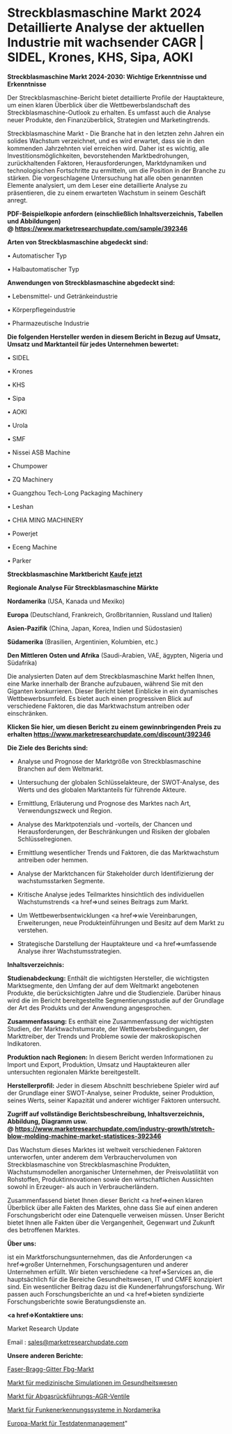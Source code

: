# Streckblasmaschine Markt 2024 Detaillierte Analyse der aktuellen Industrie mit wachsender CAGR | SIDEL, Krones, KHS, Sipa, AOKI

<strong>Streckblasmaschine Markt 2024-2030: Wichtige Erkenntnisse und Erkenntnisse</strong>

Der Streckblasmaschine-Bericht bietet detaillierte Profile der Hauptakteure, um einen klaren Überblick über die Wettbewerbslandschaft des Streckblasmaschine-Outlook zu erhalten. Es umfasst auch die Analyse neuer Produkte, den Finanzüberblick, Strategien und Marketingtrends.

Streckblasmaschine Markt - Die Branche hat in den letzten zehn Jahren ein solides Wachstum verzeichnet, und es wird erwartet, dass sie in den kommenden Jahrzehnten viel erreichen wird. Daher ist es wichtig, alle Investitionsmöglichkeiten, bevorstehenden Marktbedrohungen, zurückhaltenden Faktoren, Herausforderungen, Marktdynamiken und technologischen Fortschritte zu ermitteln, um die Position in der Branche zu stärken. Die vorgeschlagene Untersuchung hat alle oben genannten Elemente analysiert, um dem Leser eine detaillierte Analyse zu präsentieren, die zu einem erwarteten Wachstum in seinem Geschäft anregt.

<strong><b>PDF-Beispielkopie anfordern (einschließlich Inhaltsverzeichnis, Tabellen und Abbildungen) @ </b></strong><strong><a href=https://www.marketresearchupdate.com/sample/392346><strong>https://www.marketresearchupdate.com/sample/392346</u></a></strong></strong>

<strong>Arten von Streckblasmaschine abgedeckt sind:</strong>

• Automatischer Typ

• Halbautomatischer Typ

<strong>Anwendungen von Streckblasmaschine abgedeckt sind:</strong>

• Lebensmittel- und Getränkeindustrie

• Körperpflegeindustrie

• Pharmazeutische Industrie

<strong>Die folgenden Hersteller werden in diesem Bericht in Bezug auf Umsatz, Umsatz und Marktanteil für jedes Unternehmen bewertet:</strong>

• SIDEL

• Krones

• KHS

• Sipa

• AOKI

• Urola

• SMF

• Nissei ASB Machine

• Chumpower

• ZQ Machinery

• Guangzhou Tech-Long Packaging Machinery

• Leshan

• CHIA MING MACHINERY

• Powerjet

• Eceng Machine

• Parker

<strong>Streckblasmaschine Marktbericht <a href=https://www.marketresearchupdate.com/buynow/392346>Kaufe jetzt</a></strong>

<strong>Regionale Analyse Für Streckblasmaschine Märkte</strong>

<strong>Nordamerika</strong> (USA, Kanada und Mexiko)

<strong>Europa</strong> (Deutschland, Frankreich, Großbritannien, Russland und Italien)

<strong>Asien-Pazifik</strong> (China, Japan, Korea, Indien und Südostasien)

<strong>Südamerika</strong> (Brasilien, Argentinien, Kolumbien, etc.)

<strong>Den Mittleren</strong> <strong>Osten und Afrika</strong> (Saudi-Arabien, VAE, ägypten, Nigeria und Südafrika)

Die analysierten Daten auf dem Streckblasmaschine Markt helfen Ihnen, eine Marke innerhalb der Branche aufzubauen, während Sie mit den Giganten konkurrieren. Dieser Bericht bietet Einblicke in ein dynamisches Wettbewerbsumfeld. Es bietet auch einen progressiven Blick auf verschiedene Faktoren, die das Marktwachstum antreiben oder einschränken.

<strong>Klicken Sie hier, um diesen Bericht zu einem gewinnbringenden Preis zu erhalten
</strong><strong><a href=https://www.marketresearchupdate.com/discount/392346>https://www.marketresearchupdate.com/discount/392346</b></u></strong></a>

<strong>Die Ziele des Berichts sind:</strong>

- Analyse und Prognose der Marktgröße von Streckblasmaschine Branchen auf dem Weltmarkt.

- Untersuchung der globalen Schlüsselakteure, der SWOT-Analyse, des Werts und des globalen Marktanteils für führende Akteure.

- Ermittlung, Erläuterung und Prognose des Marktes nach Art, Verwendungszweck und Region.

- Analyse des Marktpotenzials und -vorteils, der Chancen und Herausforderungen, der Beschränkungen und Risiken der globalen Schlüsselregionen.

- Ermittlung wesentlicher Trends und Faktoren, die das Marktwachstum antreiben oder hemmen.

- Analyse der Marktchancen für Stakeholder durch Identifizierung der wachstumsstarken Segmente.

- Kritische Analyse jedes Teilmarktes hinsichtlich des individuellen Wachstumstrends <a href=>und</a> seines Beitrags zum Markt.

- Um Wettbewerbsentwicklungen <a href=>wie</a> Vereinbarungen, Erweiterungen, neue Produkteinführungen und Besitz auf dem Markt zu verstehen.

- Strategische Darstellung der Hauptakteure und <a href=>umfas</a>sende Analyse ihrer Wachstumsstrategien.

<strong>Inhaltsverzeichnis:</strong>

<strong>Studienabdeckung:</strong> Enthält die wichtigsten Hersteller, die wichtigsten Marktsegmente, den Umfang der auf dem Weltmarkt angebotenen Produkte, die berücksichtigten Jahre und die Studienziele. Darüber hinaus wird die im Bericht bereitgestellte Segmentierungsstudie auf der Grundlage der Art des Produkts und der Anwendung angesprochen.

<strong>Zusammenfassung:</strong> Es enthält eine Zusammenfassung der wichtigsten Studien, der Marktwachstumsrate, der Wettbewerbsbedingungen, der Markttreiber, der Trends und Probleme sowie der makroskopischen Indikatoren.

<strong>Produktion nach Regionen:</strong> In diesem Bericht werden Informationen zu Import und Export, Produktion, Umsatz und Hauptakteuren aller untersuchten regionalen Märkte bereitgestellt.

<strong>Herstellerprofil:</strong> Jeder in diesem Abschnitt beschriebene Spieler wird auf der Grundlage einer SWOT-Analyse, seiner Produkte, seiner Produktion, seines Werts, seiner Kapazität und anderer wichtiger Faktoren untersucht.

<strong><b>Zugriff auf vollständige Berichtsbeschreibung, Inhaltsverzeichnis, Abbildung, Diagramm usw. @ </b></strong><strong><a href=https://www.marketresearchupdate.com/industry-growth/stretch-blow-molding-machine-market-statistices-392346>https://www.marketresearchupdate.com/industry-growth/stretch-blow-molding-machine-market-statistices-392346</a></strong>

Das Wachstum dieses Marktes ist weltweit verschiedenen Faktoren unterworfen, unter anderem dem Verbrauchervolumen von Streckblasmaschine von Streckblasmaschine Produkten, Wachstumsmodellen anorganischer Unternehmen, der Preisvolatilität von Rohstoffen, Produktinnovationen sowie den wirtschaftlichen Aussichten sowohl in Erzeuger- als auch in Verbraucherländern.

Zusammenfassend bietet Ihnen dieser Bericht <a href=>einen</a> klaren Überblick über alle Fakten des Marktes, ohne dass Sie auf einen anderen Forschungsbericht oder eine Datenquelle verweisen müssen. Unser Bericht bietet Ihnen alle Fakten über die Vergangenheit, Gegenwart und Zukunft des betroffenen Marktes.

<strong>Über uns:</strong>

 ist ein Marktforschungsunternehmen, das die Anforderungen <a href=>großer</a> Unternehmen, Forschungsagenturen und anderer Unternehmen erfüllt. Wir bieten verschiedene <a href=>Services</a> an, die hauptsächlich für die Bereiche Gesundheitswesen, IT und CMFE konzipiert sind. Ein wesentlicher Beitrag dazu ist die Kundenerfahrungsforschung. Wir passen auch Forschungsberichte an und <a href=>bieten</a> syndizierte Forschungsberichte sowie Beratungsdienste an.

<strong><a href=>Kontaktiere uns:</a></strong>

Market Research Update

Email : sales@marketresearchupdate.com

<strong>Unsere anderen Berichte:</strong>

<a href=https://www.linkedin.com/pulse/fiber-bragg-grating-fbg-market-size-growth-set>Faser-Bragg-Gitter Fbg-Markt</a>

<a href=https://www.linkedin.com/pulse/healthcare-medical-simulation-market-size-industry>Markt für medizinische Simulationen im Gesundheitswesen</a>

<a href=https://www.linkedin.com/pulse/exhaust-gas-recirculation-egr-valves-market-size-share-1f>Markt für Abgasrückführungs-AGR-Ventile</a>

<a href=https://www.linkedin.com/pulse/north-america-spark-detection-systems-market>Markt für Funkenerkennungssysteme in Nordamerika</a>

<a href=https://www.linkedin.com/pulse/europe-test-data-management-market-2023-latest-sales-qtdnf/>Europa-Markt für Testdatenmanagement</a>"
